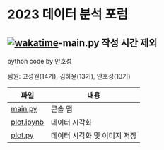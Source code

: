 # 2023 데이터 분석 포럼
## [![wakatime](https://wakatime.com/badge/user/fe768bd2-af77-4c57-a570-010d8a70e2b8/project/6750a91f-ee5f-4e8e-9301-4c4b0a0931b5.svg)](https://wakatime.com/badge/user/fe768bd2-af77-4c57-a570-010d8a70e2b8/project/6750a91f-ee5f-4e8e-9301-4c4b0a0931b5)-main.py 작성 시간 제외

python code by 안호성

팀원: 고성원(14기), 김하윤(13기), 안호성(13기)


| 파일                                                                                  | 내용               |
|-------------------------------------------------------------------------------------|------------------|
| [main.py](https://github.com/BetaTester772/DA_forum-2023/blob/master/main.py)       | 콘솔 앱             |
| [plot.ipynb](https://github.com/BetaTester772/DA_forum-2023/blob/master/plot.ipynb) | 데이터 시각화          |
| [plot.py](https://github.com/BetaTester772/DA_forum-2023/blob/master/plot.py)       | 데이터 시각화 및 이미지 저장 |
